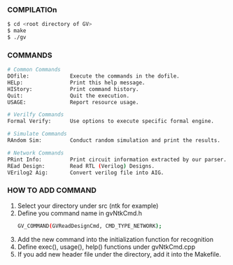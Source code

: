### COMPILATIOn
```bash
$ cd <root directory of GV>
$ make
$ ./gv
```

### COMMANDS
```bash
# Common Commands
DOfile:             Execute the commands in the dofile.
HELp:               Print this help message.
HIStory:            Print command history.
Quit:               Quit the execution.
USAGE:              Report resource usage.

# Verilfy Commands
Formal Verify:      Use options to execute specific formal engine.

# Simulate Commands
RAndom Sim:         Conduct random simulation and print the results.

# Network Commands
PRint Info:         Print circuit information extracted by our parser.
REad Design:        Read RTL (Verilog) Designs.
VErilog2 Aig:       Convert verilog file into AIG. 
```

### HOW TO ADD COMMAND
1. Select your directory under src (ntk for example)
2. Define you command name in gvNtkCmd.h
   ```bash
   GV_COMMAND(GVReadDesignCmd, CMD_TYPE_NETWORK); 
   ```
3. Add the new command into the initialization function for recognition
4. Define exec(), usage(), help() functions under gvNtkCmd.cpp
5. If you add new header file under the directory, add it into the Makefile.